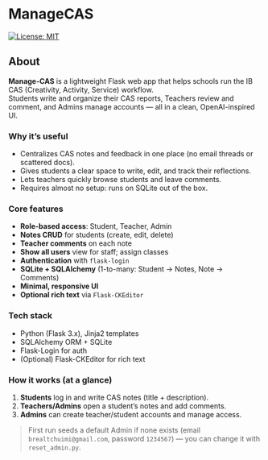 # ManageCAS
[![License: MIT](https://img.shields.io/badge/License-MIT-yellow.svg)](https://opensource.org/licenses/MIT)
## About

**Manage-CAS** is a lightweight Flask web app that helps schools run the IB CAS (Creativity, Activity, Service) workflow.  
Students write and organize their CAS reports, Teachers review and comment, and Admins manage accounts — all in a clean, OpenAI-inspired UI.

### Why it’s useful
- Centralizes CAS notes and feedback in one place (no email threads or scattered docs).
- Gives students a clear space to write, edit, and track their reflections.
- Lets teachers quickly browse students and leave comments.
- Requires almost no setup: runs on SQLite out of the box.

### Core features
- **Role-based access**: Student, Teacher, Admin
- **Notes CRUD** for students (create, edit, delete)
- **Teacher comments** on each note
- **Show all users** view for staff; assign classes
- **Authentication** with `flask-login`
- **SQLite + SQLAlchemy** (1-to-many: Student → Notes, Note → Comments)
- **Minimal, responsive UI**
- **Optional rich text** via `Flask-CKEditor`

### Tech stack
- Python (Flask 3.x), Jinja2 templates  
- SQLAlchemy ORM + SQLite  
- Flask-Login for auth  
- (Optional) Flask-CKEditor for rich text

### How it works (at a glance)
1. **Students** log in and write CAS notes (title + description).  
2. **Teachers/Admins** open a student’s notes and add comments.  
3. **Admins** can create teacher/student accounts and manage access.

> First run seeds a default Admin if none exists (email `brealtchuimi@gmail.com`, password `1234567`) — you can change it with `reset_admin.py`.
